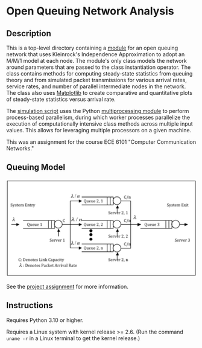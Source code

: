 # Open Queuing Network Analysis

## Description

This is a top-level directory containing a [module](network_statistics.py) for
an open queuing network that uses Kleinrock's Independence Approximation to
adopt an M/M/1 model at each node. The module's only class models the network
around parameters that are passed to the class instantiation operator. The class
contains methods for computing steady-state statistics from queuing theory and
from simulated packet transmissions for various arrival rates, service rates,
and number of parallel intermediate nodes in the network. The class also uses
[Matplotlib](https://matplotlib.org) to create comparative and quantitative
plots of steady-state statistics versus arrival rate.

The [simulation script](simulation.py) uses the Python [multiprocessing
module](https://docs.python.org/3.10/library/multiprocessing.html) to perform
process-based parallelism, during which worker processes parallelize the
execution of computationally intensive class methods across multiple input
values. This allows for leveraging multiple processors on a given machine.

This was an assignment for the course ECE 6101 "Computer Communication Networks."

## Queuing Model
![Queuing model](docs/images/queuing_model.png)

See the [project assignment](docs/project.pdf) for more information.

## Instructions

Requires Python 3.10 or higher.

Requires a Linux system with kernel release >= 2.6. (Run the command `uname -r`
in a Linux terminal to get the kernel release.)

